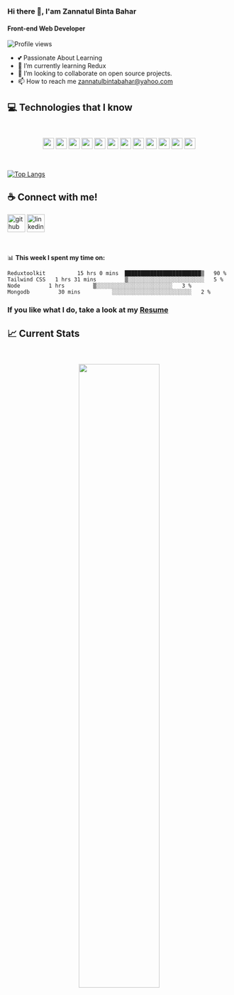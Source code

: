 ### Hi there 👋, I'am Zannatul Binta Bahar
#### Front-end Web Developer

![Profile views](https://gpvc.arturio.dev/zannatreya) 

- 💕 Passionate About Learning
- 🌱 I’m currently learning Redux 
- 👯 I’m looking to collaborate on  open source projects. 
- 📫 How to reach me zannatulbintabahar@yahoo.com



## :computer: Technologies that I know
<br>
<p align="center">
<img src="https://img.shields.io/badge/HTML5-E34F26?style=for-the-badge&logo=html5&logoColor=white" height="25"/> <img src="https://img.shields.io/badge/CSS3-1572B6?style=for-the-badge&logo=css3&logoColor=white" height="25"/> <img src="https://img.shields.io/badge/javascript-F7DF1E.svg?&style=for-the-badge&logo=javascript&logoColor=white" height="25"/> <img src="https://img.shields.io/badge/React-20232A?style=for-the-badge&logo=react&logoColor=61DAFB" height="25"/> <img src="https://img.shields.io/badge/React_Router-CA4245?style=for-the-badge&logo=react-router&logoColor=white" height="25"/>  <img src="https://img.shields.io/badge/Bootstrap-563D7C?style=for-the-badge&logo=bootstrap&logoColor=white" height="25"/> <img src="https://img.shields.io/badge/Tailwind_CSS-38B2AC?style=for-the-badge&logo=tailwind-css&logoColor=white" height="25"/> <img src="https://img.shields.io/badge/Netlify-00C7B7?style=for-the-badge&logo=netlify&logoColor=white" height="25"/> <img src="https://img.shields.io/badge/Heroku-430098?style=for-the-badge&logo=heroku&logoColor=white" height="25"/> <img src="https://img.shields.io/badge/firebase-FFCA28.svg?&style=for-the-badge&logo=firebase&logoColor=white" height="25"/> <img src="https://img.shields.io/badge/Node.js-43853D?style=for-the-badge&logo=node.js&logoColor=white" height="25"/> <img src=" https://img.shields.io/badge/MongoDB-4EA94B?style=for-the-badge&logo=mongodb&logoColor=white" height="25"/>
</p><br/>



[![Top Langs](https://github-readme-stats.vercel.app/api/top-langs/?username=zannatreya&layout=compact)](https://github.com/zannatreya/github-readme-stats)

## ☕ Connect with me!

[<img src='https://cdn.jsdelivr.net/npm/simple-icons@3.0.1/icons/github.svg' alt='github' height='40'>](https://github.com/zannatreya)  [<img src='https://cdn.jsdelivr.net/npm/simple-icons@3.0.1/icons/linkedin.svg' alt='linkedin' height='40'>](https://www.linkedin.com/in/zannatul-binta-bahar/)  

<br>

📊 **This week I spent my time on:**
<!--START_SECTION:waka-->
```text
Reduxtoolkit          15 hrs 0 mins  ████████████████████████▒   90 % 
Tailwind CSS   1 hrs 31 mins         ▒░░░░░░░░░░░░░░░░░░░░░░░░   5 % 
Node         1 hrs         ▒░░░░░░░░░░░░░░░░░░░░░░░░   3 % 
Mongodb         30 mins          ░░░░░░░░░░░░░░░░░░░░░░░░░   2 % 
```
<!--END_SECTION:waka-->

### If you like what I do, take a look at my <a href="https://drive.google.com/file/d/1yB4F9fkHXxfDM1h9TV5MqoV-waIbCqBU/view?usp=sharing" target="_blank">Resume</a>



## :chart_with_upwards_trend: Current Stats

<br />
<p align="center">
  <img width="60%" src="https://github-readme-streak-stats.herokuapp.com/?user=zannatreya&background=0D1117&sideNums=FFFFFF&sideLabels=9A9A9A&currStreakNum=FB8C00&dates=6E6E6E" />
</p>


